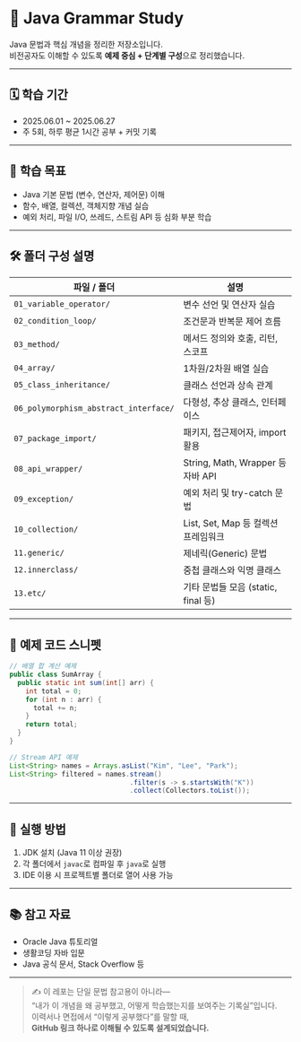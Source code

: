 
# 📗 Java Grammar Study

Java 문법과 핵심 개념을 정리한 저장소입니다.  
비전공자도 이해할 수 있도록 **예제 중심 + 단계별 구성**으로 정리했습니다.

---

## 🗓 학습 기간

- 2025.06.01 ~ 2025.06.27  
- 주 5회, 하루 평균 1시간 공부 + 커밋 기록

---

## 🎯 학습 목표

- Java 기본 문법 (변수, 연산자, 제어문) 이해  
- 함수, 배열, 컬렉션, 객체지향 개념 실습  
- 예외 처리, 파일 I/O, 쓰레드, 스트림 API 등 심화 부분 학습

---

## 🛠 폴더 구성 설명

| 파일 / 폴더 | 설명 |
|-------------|------|
| `01_variable_operator/` | 변수 선언 및 연산자 실습 |
| `02_condition_loop/` | 조건문과 반복문 제어 흐름 |
| `03_method/` | 메서드 정의와 호출, 리턴, 스코프 |
| `04_array/` | 1차원/2차원 배열 실습 |
| `05_class_inheritance/` | 클래스 선언과 상속 관계 |
| `06_polymorphism_abstract_interface/` | 다형성, 추상 클래스, 인터페이스 |
| `07_package_import/` | 패키지, 접근제어자, import 활용 |
| `08_api_wrapper/` | String, Math, Wrapper 등 자바 API |
| `09_exception/` | 예외 처리 및 try-catch 문법 |
| `10_collection/` | List, Set, Map 등 컬렉션 프레임워크 |
| `11.generic/` | 제네릭(Generic) 문법 |
| `12.innerclass/` | 중첩 클래스와 익명 클래스 |
| `13.etc/` | 기타 문법들 모음 (static, final 등) |

---

## 🚀 예제 코드 스니펫

```java
// 배열 합 계산 예제
public class SumArray {
  public static int sum(int[] arr) {
    int total = 0;
    for (int n : arr) {
      total += n;
    }
    return total;
  }
}

// Stream API 예제
List<String> names = Arrays.asList("Kim", "Lee", "Park");
List<String> filtered = names.stream()
                              .filter(s -> s.startsWith("K"))
                              .collect(Collectors.toList());
```

---

## 🔧 실행 방법

1. JDK 설치 (Java 11 이상 권장)  
2. 각 폴더에서 `javac`로 컴파일 후 `java`로 실행  
3. IDE 이용 시 프로젝트별 폴더로 열어 사용 가능

---

## 📚 참고 자료

- Oracle Java 튜토리얼  
- 생활코딩 자바 입문  
- Java 공식 문서, Stack Overflow 등

---

> ✍️ 이 레포는 단일 문법 참고용이 아니라—  
> “내가 이 개념을 왜 공부했고, 어떻게 학습했는지를 보여주는 기록실”입니다.  
> 이력서나 면접에서 “이렇게 공부했다”를 말할 때,  
> **GitHub 링크 하나로 이해될 수 있도록 설계되었습니다.**
